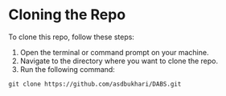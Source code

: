 # Cloning the Repo

To clone this repo, follow these steps:

1. Open the terminal or command prompt on your machine.
2. Navigate to the directory where you want to clone the repo.
3. Run the following command:
```
git clone https://github.com/asdbukhari/DABS.git
```
